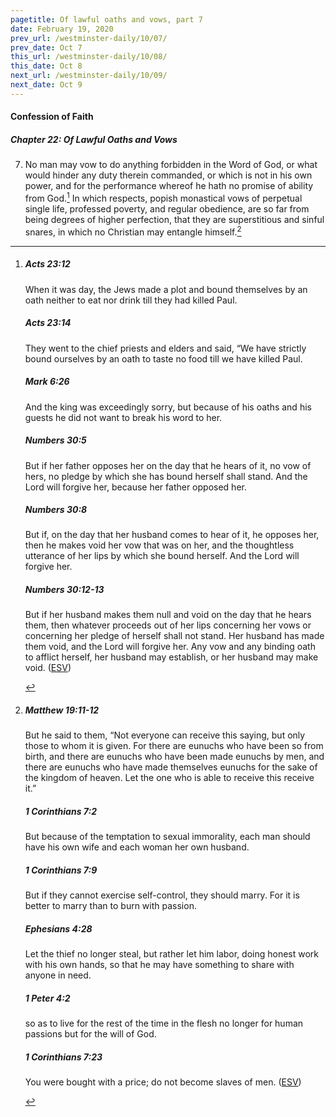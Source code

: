 ```yaml
---
pagetitle: Of lawful oaths and vows, part 7
date: February 19, 2020
prev_url: /westminster-daily/10/07/
prev_date: Oct 7
this_url: /westminster-daily/10/08/
this_date: Oct 8
next_url: /westminster-daily/10/09/
next_date: Oct 9
---
```


#### Confession of Faith

##### Chapter 22: Of Lawful Oaths and Vows

7. No man may vow to do anything forbidden in the Word of God, or what would hinder any duty therein commanded, or which is not in his own power, and for the performance whereof he hath no promise of ability from God.[^fnref:wcf1] In which respects, popish monastical vows of perpetual single life, professed poverty, and regular obedience, are so far from being degrees of higher perfection, that they are superstitious and sinful snares, in which no Christian may entangle himself.[^fnref:wcf2]

[^fnref:wcf1]: <div class="esv"><h5>Acts 23:12</h5> <div class="esv-text"> <p id="p44023012.06-1">When it was day, the Jews made a plot and bound themselves by an oath neither to eat nor drink till they had killed Paul.</p> </div><h5>Acts 23:14</h5> <div class="esv-text"><p id="p44023014.01-2">They went to the chief priests and elders and said, &#8220;We have strictly bound ourselves by an oath to taste no food till we have killed Paul.</p> </div><h5>Mark 6:26</h5> <div class="esv-text"><p id="p41006026.01-3">And the king was exceedingly sorry, but because of his oaths and his guests he did not want to break his word to her.</p> </div><h5>Numbers 30:5</h5> <div class="esv-text"><p id="p04030005.01-4">But if her father opposes her on the day that he hears of it, no vow of hers, no pledge by which she has bound herself shall stand. And the <span class="small-caps">Lord</span> will forgive her, because her father opposed her.</p> </div><h5>Numbers 30:8</h5> <div class="esv-text"><p id="p04030008.01-5">But if, on the day that her husband comes to hear of it, he opposes her, then he makes void her vow that was on her, and the thoughtless utterance of her lips by which she bound herself. And the <span class="small-caps">Lord</span> will forgive her.</p> </div><h5>Numbers 30:12-13</h5> <div class="esv-text"><p id="p04030012.01-6">But if her husband makes them null and void on the day that he hears them, then whatever proceeds out of her lips concerning her vows or concerning her pledge of herself shall not stand. Her husband has made them void, and the <span class="small-caps">Lord</span> will forgive her. Any vow and any binding oath to afflict herself, her husband may establish, or her husband may make void.  (<a href="http://www.esv.org" class="copyright">ESV</a>)</p> </div> </div>

[^fnref:wcf2]: <div class="esv"><h5>Matthew 19:11-12</h5> <div class="esv-text"><p id="p40019011.01-1">But he said to them, <span class="woc">&#8220;Not everyone can receive this saying, but only those to whom it is given.</span> <span class="woc">For there are eunuchs who have been so from birth, and there are eunuchs who have been made eunuchs by men, and there are eunuchs who have made themselves eunuchs for the sake of the kingdom of heaven. Let the one who is able to receive this receive it.&#8221;</span></p> </div><h5>1 Corinthians 7:2</h5> <div class="esv-text"><p id="p46007002.01-2">But because of the temptation to sexual immorality, each man should have his own wife and each woman her own husband.</p> </div><h5>1 Corinthians 7:9</h5> <div class="esv-text"><p id="p46007009.01-3">But if they cannot exercise self-control, they should marry. For it is better to marry than to burn with passion.</p> </div><h5>Ephesians 4:28</h5> <div class="esv-text"><p id="p49004028.01-4">Let the thief no longer steal, but rather let him labor, doing honest work with his own hands, so that he may have something to share with anyone in need.</p> </div><h5>1 Peter 4:2</h5> <div class="esv-text"><p id="p60004002.01-5">so as to live for the rest of the time in the flesh no longer for human passions but for the will of God.</p> </div><h5>1 Corinthians 7:23</h5> <div class="esv-text"><p id="p46007023.01-6">You were bought with a price; do not become slaves of men.  (<a href="http://www.esv.org" class="copyright">ESV</a>)</p> </div> </div>

